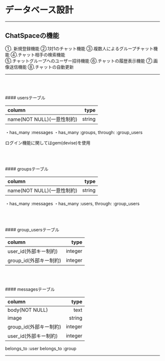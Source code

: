 # データベース設計

---

## ChatSpaceの機能
①. 新規登録機能   ②.1対1のチャット機能 ③.複数人によるグループチャット機能 ④.チャット相手の検索機能   
⑤.チャットグループへのユーザー招待機能 ⑥.チャットの履歴表示機能 ⑦.画像送信機能 ⑧.チャットの自動更新

---
<br>
<br>
<br>
#### usersテーブル

| column                  |    type     |
|:------------------------|------------:|
| name(NOT NULL)(一意性制約)|      string |

・has_many :messages ・has_many :groups, through: :group_users

ログイン機能に関してはgem(devise)を使用

<br>
<br>
<br>
#### groupsテーブル

| column                    |    type     |
|:--------------------------|------------:|
| name(NOT NULL)(一意性制約)  |      string |

・has_many :messages ・has_many :users, through: :group_users

<br>
<br>
<br>
#### group_usersテーブル

| column               |    type     |
|:---------------------|------------:|
| user_id(外部キー制約)   |     integer |
| group_id(外部キー制約)  |     integer |

<br>
<br>
<br>
#### messagesテーブル

| column               |    type     |
|:---------------------|------------:|
| body(NOT NULL)       |        text |
| image                |      string |
| group_id(外部キー制約)  |     integer |
| user_id(外部キー制約)   |     integer |


belongs_to :user belongs_to :group

---
